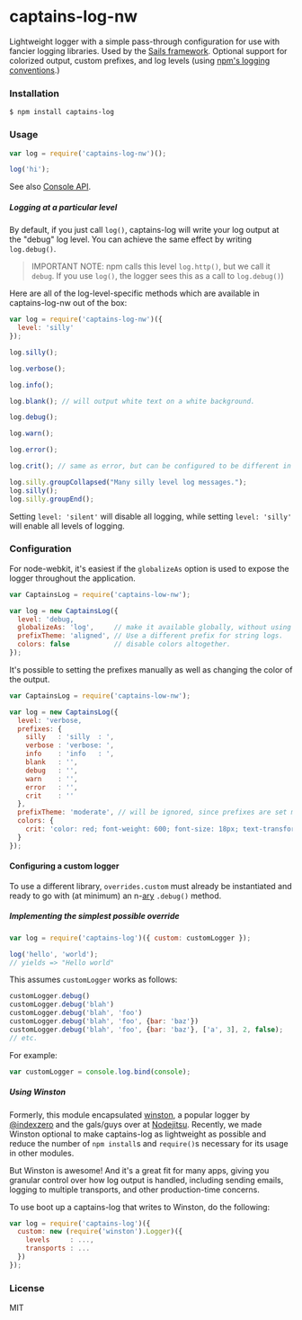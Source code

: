 # captains-log-nw

Lightweight logger with a simple pass-through configuration for use with fancier logging libraries.  Used by the [Sails framework](http://github.com/balderdashy/sails).  Optional support for colorized output, custom prefixes, and log levels (using [npm's logging conventions](https://github.com/isaacs/npmlog#loglevelprefix-message-).)


### Installation

```shell
$ npm install captains-log
```

### Usage

```javascript
var log = require('captains-log-nw')();

log('hi');
```

See also [Console API](https://developer.chrome.com/devtools/docs/console-api).

##### Logging at a particular level

By default, if you just call `log()`, captains-log will write your log output at the "debug" log level. You can achieve the same effect by writing `log.debug()`.

> IMPORTANT NOTE: npm calls this level `log.http()`, but we call it `debug`.
> If you use `log()`, the logger sees this as a call to `log.debug()`)

Here are all of the log-level-specific methods which are available in captains-log-nw out of the box:

```javascript
var log = require('captains-log-nw')({
  level: 'silly'
});

log.silly();

log.verbose();

log.info();

log.blank(); // will output white text on a white background.

log.debug();

log.warn();

log.error();

log.crit(); // same as error, but can be configured to be different in style.

log.silly.groupCollapsed("Many silly level log messages.");
log.silly();
log.silly.groupEnd();
```

Setting `level: 'silent'` will disable all logging, while setting `level: 'silly'` will enable all levels of logging.

### Configuration

For node-webkit, it's easiest if the `globalizeAs` option is used to expose the logger throughout the application.

```javascript
var CaptainsLog = require('captains-low-nw');

var log = new CaptainsLog({
  level: 'debug,
  globalizeAs: 'log',     // make it available globally, without using require()
  prefixTheme: 'aligned', // Use a different prefix for string logs.
  colors: false           // disable colors altogether.
});
```

It's possible to setting the prefixes manually as well as changing the color of the output.

```javascript
var CaptainsLog = require('captains-low-nw');

var log = new CaptainsLog({
  level: 'verbose,
  prefixes: {
    silly   : 'silly  : ',
    verbose : 'verbose: ',
    info    : 'info   : ',
    blank   : '',
    debug   : '',
    warn    : '',
    error   : '',
    crit    : ''
  },
  prefixTheme: 'moderate', // will be ignored, since prefixes are set manually.
  colors: {
    crit: 'color: red; font-weight: 600; font-size: 18px; text-transform: uppercase'
  }
});
```
#### Configuring a custom logger

To use a different library, `overrides.custom` must already be instantiated and ready to go with (at minimum) an n-[ary](http://en.wikipedia.org/wiki/Arity) `.debug()` method.

##### Implementing the simplest possible override

```javascript
var log = require('captains-log')({ custom: customLogger });

log('hello', 'world');
// yields => "Hello world"
```

This assumes `customLogger` works as follows:

```javascript
customLogger.debug()
customLogger.debug('blah')
customLogger.debug('blah', 'foo')
customLogger.debug('blah', 'foo', {bar: 'baz'})
customLogger.debug('blah', 'foo', {bar: 'baz'}, ['a', 3], 2, false);
// etc.
```

For example:

```javascript
var customLogger = console.log.bind(console);
```

##### Using Winston

Formerly, this module encapsulated [winston](https://github.com/flatiron/winston), a popular logger by [@indexzero](https://github.com/indexzero) and the gals/guys over at [Nodejitsu](https://www.nodejitsu.com/). Recently, we made Winston optional to make captains-log as lightweight as possible and reduce the number of `npm install`s and `require()`s necessary for its usage in other modules.

But Winston is awesome!  And it's a great fit for many apps, giving you granular control over how log output is handled, including sending emails, logging to multiple transports, and other production-time concerns.

To use boot up a captains-log that writes to Winston, do the following:

```javascript
var log = require('captains-log')({
  custom: new (require('winston').Logger)({
    levels     : ...,
    transports : ...
  })
});
```



### License

MIT
